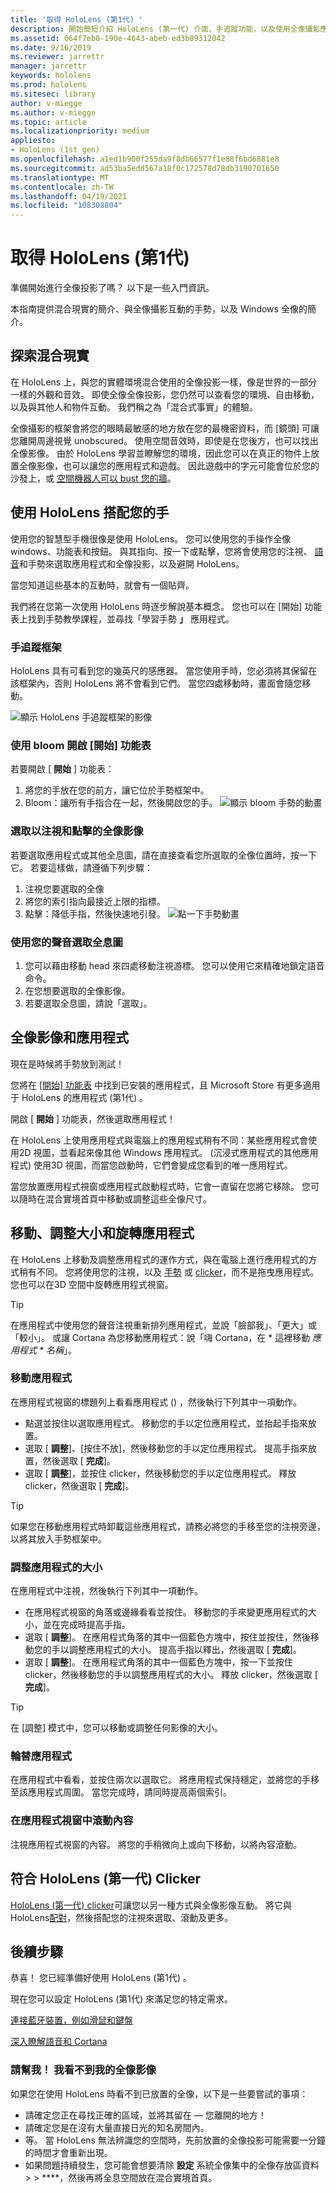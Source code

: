```yaml
---
title: '取得 HoloLens (第1代) '
description: 開始簡短介紹 HoloLens (第一代) 介面、手追蹤功能，以及使用全像攝影應用程式。
ms.assetid: 064f7eb0-190e-4643-abeb-ed3b09312042
ms.date: 9/16/2019
ms.reviewer: jarrettr
manager: jarrettr
keywords: hololens
ms.prod: hololens
ms.sitesec: library
author: v-miegge
ms.author: v-miegge
ms.topic: article
ms.localizationpriority: medium
appliesto:
- HoloLens (1st gen)
ms.openlocfilehash: a1ed1b900f255da9f8db66577f1e88f6bd6881e8
ms.sourcegitcommit: ad53ba5edd567a18f0c172578d78db3190701650
ms.translationtype: MT
ms.contentlocale: zh-TW
ms.lasthandoff: 04/19/2021
ms.locfileid: "108308804"
---
```

# <a name="getting-around-hololens-1st-gen"></a>取得 HoloLens (第1代) 

準備開始進行全像投影了嗎？ 以下是一些入門資訊。

本指南提供混合現實的簡介、與全像攝影互動的手勢，以及 Windows 全像的簡介。

## <a name="discover-mixed-reality"></a>探索混合現實

在 HoloLens 上，與您的實體環境混合使用的全像投影一樣，像是世界的一部分一樣的外觀和音效。 即使全像全像投影，您仍然可以查看您的環境、自由移動，以及與其他人和物件互動。 我們稱之為「混合式事實」的體驗。

全像攝影的框架會將您的眼睛最敏感的地方放在您的最機密資料，而 [鏡頭] 可讓您離開周邊視覺 unobscured。 使用空間音效時，即使是在您後方，也可以找出全像影像。 由於 HoloLens 學習並瞭解您的環境，因此您可以在真正的物件上放置全像影像，也可以讓您的應用程式和遊戲。 因此遊戲中的字元可能會位於您的沙發上，或 [空間機器人可以 bust 您的牆](https://www.microsoft.com/store/apps/9nblggh5fv3j)。

## <a name="use-hololens-with-your-hands"></a>使用 HoloLens 搭配您的手

使用您的智慧型手機很像是使用 HoloLens。 您可以使用您的手操作全像 windows、功能表和按鈕。  與其指向、按一下或點擊，您將會使用您的注視、 [語音](hololens-cortana.md)和手勢來選取應用程式和全像投影，以及避開 HoloLens。

當您知道這些基本的互動時，就會有一個貼齊。

我們將在您第一次使用 HoloLens 時逐步解說基本概念。 您也可以在 [開始] 功能表上找到手勢教學課程，並尋找「學習手勢 **」** 應用程式。

### <a name="the-hand-tracking-frame"></a>手追蹤框架

HoloLens 具有可看到您的幾英尺的感應器。 當您使用手時，您必須將其保留在該框架內，否則 HoloLens 將不會看到它們。 當您四處移動時，畫面會隨您移動。  

![顯示 HoloLens 手追蹤框架的影像](./images/hololens-2-gesture-frame.png)

### <a name="open-the-start-menu-with-bloom"></a>使用 bloom 開啟 [開始] 功能表

若要開啟 [ **開始** ] 功能表：

1. 將您的手放在您的前方，讓它位於手勢框架中。
1. Bloom：讓所有手指合在一起，然後開啟您的手。
  ![顯示 bloom 手勢的動畫](./images/hololens-bloom.gif)

### <a name="select-holograms-with-gaze-and-air-tap"></a>選取以注視和點擊的全像影像

若要選取應用程式或其他全息圖，請在直接查看您所選取的全像位置時，按一下它。 若要這樣做，請遵循下列步驟：

1. 注視您要選取的全像
1. 將您的索引指向最接近上限的指標。
1. 點擊：降低手指，然後快速地引發。
   ![點一下手勢動畫](./images/hololens-air-tap.gif)

### <a name="select-a-hologram-by-using-your-voice"></a>使用您的聲音選取全息圖

1. 您可以藉由移動 head 來四處移動注視游標。 您可以使用它來精確地鎖定語音命令。
1. 在您想要選取的全像影像。
1. 若要選取全息圖，請說「選取」。

## <a name="holograms-and-apps"></a>全像影像和應用程式

現在是時候將手勢放到測試！

您將在 [[開始] 功能表](holographic-home.md) 中找到已安裝的應用程式，且 Microsoft Store 有更多適用于 HoloLens 的應用程式 (第1代) 。

開啟 [ **開始** ] 功能表，然後選取應用程式！

在 HoloLens 上使用應用程式與電腦上的應用程式稍有不同：某些應用程式會使用2D 視圖，並看起來像其他 Windows 應用程式。  (沉浸式應用程式的其他應用程式) 使用3D 視圖，而當您啟動時，它們會變成您看到的唯一應用程式。

當您放置應用程式視窗或應用程式啟動程式時，它會一直留在您將它移除。 您可以隨時在混合實境首頁中移動或調整這些全像尺寸。

## <a name="move-resize-and-rotate-apps"></a>移動、調整大小和旋轉應用程式

在 HoloLens 上移動及調整應用程式的運作方式，與在電腦上進行應用程式的方式稍有不同。 您將使用您的注視，以及 [手勢](https://support.microsoft.com/help/12644/hololens-use-gestures) 或 [clicker](hololens1-clicker.md)，而不是拖曳應用程式。 您也可以在3D 空間中旋轉應用程式視窗。

> [!TIP]
> 在應用程式中使用您的聲音注視重新排列應用程式，並說「臉部我」、「更大」或「較小」。 或讓 Cortana 為您移動應用程式：說「嗨 Cortana，在 \* 這裡移動 *應用程式 \* 名稱*」。

### <a name="move-an-app"></a>移動應用程式

在應用程式視窗的標題列上看看應用程式 () ，然後執行下列其中一項動作。

- 點選並按住以選取應用程式。 移動您的手以定位應用程式，並抬起手指來放置。
- 選取 [ **調整**]、[按住不放]，然後移動您的手以定位應用程式。 提高手指來放置，然後選取 [ **完成**]。
- 選取 [ **調整**]，並按住 clicker，然後移動您的手以定位應用程式。 釋放 clicker，然後選取 [ **完成**]。

> [!TIP]
> 如果您在移動應用程式時卸載這些應用程式，請務必將您的手移至您的注視旁邊，以將其放入手勢框架中。

### <a name="resize-an-app"></a>調整應用程式的大小

在應用程式中注視，然後執行下列其中一項動作。

- 在應用程式視窗的角落或邊緣看看並按住。 移動您的手來變更應用程式的大小，並在完成時提高手指。
- 選取 [ **調整**]。 在應用程式角落的其中一個藍色方塊中，按住並按住，然後移動您的手以調整應用程式的大小。 提高手指以釋出，然後選取 [ **完成**]。
- 選取 [ **調整**]。 在應用程式角落的其中一個藍色方塊中，按一下並按住 clicker，然後移動您的手以調整應用程式的大小。 釋放 clicker，然後選取 [ **完成**]。

> [!TIP]
> 在 [調整] 模式中，您可以移動或調整任何影像的大小。

### <a name="rotate-an-app"></a>輪替應用程式

在應用程式中看看，並按住兩次以選取它。 將應用程式保持穩定，並將您的手移至該應用程式周圍。 當您完成時，請同時提高兩個索引。

### <a name="scroll-content-in-an-app-window"></a>在應用程式視窗中滾動內容

注視應用程式視窗的內容。 將您的手稍微向上或向下移動，以將內容滾動。

## <a name="meet-the-hololens-1st-gen-clicker"></a>符合 HoloLens (第一代) Clicker

[HoloLens (第一代) clicker](hololens1-clicker.md)可讓您以另一種方式與全像影像互動。 將它與 HoloLens[配對](hololens-connect-devices.md)，然後搭配您的注視來選取、滾動及更多。

## <a name="next-steps"></a>後續步驟

恭喜！ 您已經準備好使用 HoloLens (第1代) 。

現在您可以設定 HoloLens (第1代) 來滿足您的特定需求。

[連接藍牙裝置，例如滑鼠和鍵盤](hololens-connect-devices.md)

[深入瞭解語音和 Cortana](hololens-cortana.md)

### <a name="help-i-dont-see-my-holograms"></a>請幫我！ 我看不到我的全像影像

如果您在使用 HoloLens 時看不到已放置的全像，以下是一些要嘗試的事項：

- 請確定您正在尋找正確的區域，並將其留在 &mdash; 您離開的地方！
- 請確定您是在沒有大量直接日光的知名房間內。
- 等。 當 HoloLens 無法辨識您的空間時，先前放置的全像投影可能需要一分鐘的時間才會重新出現。
- 如果問題持續發生，您可能會想要清除 **設定** 系統全像集中的全像存放區資料  >    >  ****，然後再將全息空間放在混合實境首頁。
